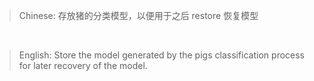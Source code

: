 > Chinese: 存放猪的分类模型，以便用于之后 restore 恢复模型

<br>

> English: Store the model generated by the pigs classification process for later recovery of the model.